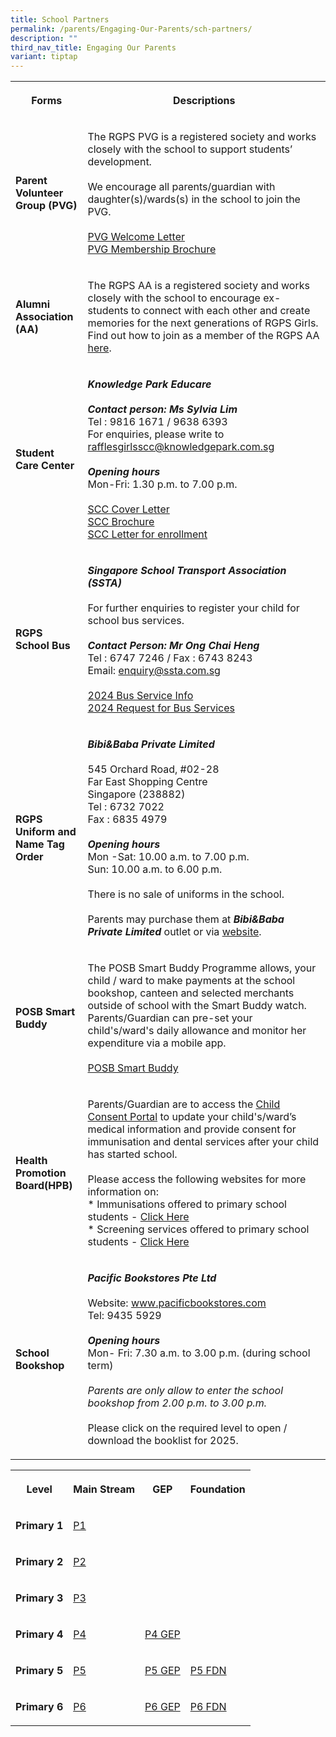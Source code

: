 ```yaml
---
title: School Partners
permalink: /parents/Engaging-Our-Parents/sch-partners/
description: ""
third_nav_title: Engaging Our Parents
variant: tiptap
---
```

<table style="minWidth: 50px">
<colgroup>
<col>
<col>
</colgroup>
<tbody>
<tr>
<th rowspan="1" colspan="1">
<p>Forms</p>
</th>
<th rowspan="1" colspan="1">
<p>Descriptions</p>
</th>
</tr>
<tr>
<td rowspan="1" colspan="1">
<p><strong>Parent Volunteer Group (PVG)</strong>
</p>
</td>
<td rowspan="1" colspan="1">
<p>The RGPS PVG is a registered society and works closely with the school
to support students’ development.
<br>
<br>We encourage all parents/guardian with daughter(s)/wards(s) in the school
to join the PVG.
<br>
<br><a href="/files/P1%20Checklist/2025%20P1%20pupils/11_1_2024_PVG_P1_Welcome_Letter__revised_10_Oct_24_.pdf" rel="noopener noreferrer nofollow" target="_blank">PVG Welcome Letter</a>
<br><a href="/files/P1%20Checklist/2025%20P1%20pupils/11_2_2024_PVG_membership_brochure.pdf" rel="noopener noreferrer nofollow" target="_blank">PVG Membership Brochure</a>
</p>
</td>
</tr>
<tr>
<td rowspan="1" colspan="1">
<p><strong>Alumni Association (AA)</strong>
</p>
</td>
<td rowspan="1" colspan="1">
<p>The RGPS AA is a registered society and works closely with the school
to encourage ex-students to connect with each other and create memories
for the next generations of RGPS Girls. Find out how to join as a member
of the RGPS AA <a href="https://rafflesgirlspri.moe.edu.sg/partners/alumni/" rel="noopener noreferrer nofollow" target="_blank">here</a>.</p>
</td>
</tr>
<tr>
<td rowspan="1" colspan="1">
<p><strong>Student Care Center</strong>
</p>
</td>
<td rowspan="1" colspan="1">
<p><strong><em>Knowledge Park Educare</em></strong>
<br>
<br><strong><em>Contact person: Ms Sylvia Lim</em></strong> 
<br>Tel : 9816 1671 / 9638 6393
<br>For enquiries, please write to <a href="rafflesgirlsscc@knowledgepark.com.sg" rel="noopener noreferrer nofollow" target="_blank">rafflesgirlsscc@knowledgepark.com.sg</a>
<br>
<br><strong><em>Opening hours</em></strong>
<br>Mon-Fri: 1.30 p.m. to 7.00 p.m.
<br>
<br><a href="/files/Forms/SCC%20Cover%20Letter%202023%20RGPS.pdf" rel="noopener noreferrer nofollow" target="_blank">SCC Cover Letter</a>
<br><a href="/files/Forms/SCC%20Brochure%202023RGPS%20-%20Final.pdf" rel="noopener noreferrer nofollow" target="_blank">SCC Brochure</a>
<br><a href="/files/Forms/Student%20Care%20Centre%20(SCC)%20-%20Student%20Care%20Centre%20(SCC)%20letter%20for%20enrollment.pdf" rel="noopener noreferrer nofollow" target="_blank">SCC Letter for enrollment</a>
</p>
</td>
</tr>
<tr>
<td rowspan="1" colspan="1">
<p><strong>RGPS School Bus</strong>
</p>
</td>
<td rowspan="1" colspan="1">
<p><strong><em>Singapore School Transport Association (SSTA)</em></strong>
<br>
<br>For further enquiries to register your child for school bus services.
<br>
<br><strong><em>Contact Person: Mr Ong Chai Heng</em></strong>
<br>Tel : 6747 7246 / Fax : 6743 8243
<br>Email: <a href="enquiry@ssta.com.sg" rel="noopener noreferrer nofollow" target="_blank">enquiry@ssta.com.sg</a>
<br>
<br><a href="/files/Forms/2024%20rgps%20school%20bus%20operator.pdf" rel="noopener noreferrer nofollow" target="_blank">2024 Bus Service Info</a>
<br><a href="/files/Forms/2024%20request%20for%20school%20bus%20services.pdf" rel="noopener noreferrer nofollow" target="_blank">2024 Request for Bus Services</a>
</p>
</td>
</tr>
<tr>
<td rowspan="1" colspan="1">
<p><strong>RGPS Uniform and Name Tag Order</strong>
</p>
</td>
<td rowspan="1" colspan="1">
<p><strong><em>Bibi&amp;Baba Private Limited</em></strong>
<br>
<br>545 Orchard Road, #02-28
<br>Far East Shopping Centre
<br>Singapore (238882)
<br>Tel : 6732 7022
<br>Fax : 6835 4979
<br>
<br><strong><em>Opening hours</em></strong>
<br>Mon -Sat: 10.00 a.m. to 7.00 p.m.
<br>Sun: 10.00 a.m. to 6.00 p.m.
<br>
<br>There is no sale of uniforms in the school.
<br>
<br>Parents may purchase them at <strong><em>Bibi&amp;Baba Private Limited</em></strong> outlet
or via <a href="https://www.schooluniforms.sg/raffles-girls-primary-school" rel="noopener noreferrer nofollow" target="_blank">website</a>.</p>
</td>
</tr>
<tr>
<td rowspan="1" colspan="1">
<p><strong>POSB Smart Buddy</strong>
</p>
</td>
<td rowspan="1" colspan="1">
<p>The POSB Smart Buddy Programme allows, your child / ward to make payments
at the school bookshop, canteen and selected merchants outside of school
with the Smart Buddy watch. Parents/Guardian can pre-set your child's/ward's
daily allowance and monitor her expenditure via a mobile app.
<br>
<br><a href="http://www.posb.com.sg/sb-schools" rel="noopener noreferrer nofollow" target="_blank">POSB Smart Buddy</a>
</p>
</td>
</tr>
<tr>
<td rowspan="1" colspan="1">
<p><strong>Health Promotion Board(HPB)</strong>
</p>
</td>
<td rowspan="1" colspan="1">
<p>Parents/Guardian are to access the <a href="https://childconsent.hpb.gov.sg/" rel="noopener noreferrer nofollow" target="_blank">Child Consent Portal</a> to update
your child's/ward’s medical information and provide consent for immunisation
and dental services after your child has started school.
<br>
<br>Please access the following websites for more information on:
<br>* Immunisations offered to primary school students - <a href="https://www.healthhub.sg/programmes/16/growing_up_strong_healthy/#Immunisations_Primary_School" rel="noopener noreferrer nofollow" target="_blank">Click Here</a>
<br>* Screening services offered to primary school students - <a href="https://www.healthhub.sg/live-healthy/365/health_screening_for_primary_school" rel="noopener noreferrer nofollow" target="_blank">Click Here</a>
</p>
</td>
</tr>
<tr>
<td rowspan="1" colspan="1">
<p><strong>School Bookshop</strong>
</p>
</td>
<td rowspan="1" colspan="1">
<p><strong><em>Pacific Bookstores Pte Ltd</em></strong>
<br>
<br>Website: <a href="www.pacificbookstores.com" rel="noopener noreferrer nofollow" target="_blank">www.pacificbookstores.com</a>
<br>Tel: 9435 5929
<br>
<br><strong><em>Opening hours</em></strong>
<br>Mon- Fri: 7.30 a.m. to 3.00 p.m. (during school term)
<br>
<br><em>Parents are only allow to enter the school bookshop from 2.00 p.m. to 3.00 p.m.</em>
<br>
<br>Please click on the required level to open / download the booklist for
2025.</p>
</td>
</tr>
</tbody>
</table>
<table style="minWidth: 100px">
<colgroup>
<col>
<col>
<col>
<col>
</colgroup>
<tbody>
<tr>
<th rowspan="1" colspan="1">
<p><strong>Level</strong>
</p>
</th>
<th rowspan="1" colspan="1">
<p><strong>Main Stream</strong>
</p>
</th>
<th rowspan="1" colspan="1">
<p><strong>GEP</strong>
</p>
</th>
<th rowspan="1" colspan="1">
<p><strong>Foundation</strong>
</p>
</th>
</tr>
<tr>
<td rowspan="1" colspan="1">
<p><strong>Primary 1</strong>
</p>
</td>
<td rowspan="1" colspan="1">
<p><a href="/files/2025 Booklist/P1.pdf" rel="noopener nofollow" target="_blank">P1</a>
</p>
</td>
<td rowspan="1" colspan="1">
<p></p>
</td>
<td rowspan="1" colspan="1">
<p></p>
</td>
</tr>
<tr>
<td rowspan="1" colspan="1">
<p><strong>Primary 2</strong>
</p>
</td>
<td rowspan="1" colspan="1">
<p><a href="/files/2025 Booklist/P2.pdf" rel="noopener nofollow" target="_blank">P2</a>
</p>
</td>
<td rowspan="1" colspan="1">
<p></p>
</td>
<td rowspan="1" colspan="1">
<p></p>
</td>
</tr>
<tr>
<td rowspan="1" colspan="1">
<p><strong>Primary 3</strong>
</p>
</td>
<td rowspan="1" colspan="1">
<p><a href="/files/2025 Booklist/P3.pdf" rel="noopener nofollow" target="_blank">P3</a>
</p>
</td>
<td rowspan="1" colspan="1">
<p></p>
</td>
<td rowspan="1" colspan="1">
<p></p>
</td>
</tr>
<tr>
<td rowspan="1" colspan="1">
<p><strong>Primary 4</strong>
</p>
</td>
<td rowspan="1" colspan="1">
<p><a href="/files/2025 Booklist/P4.pdf" rel="noopener nofollow" target="_blank">P4</a>
</p>
</td>
<td rowspan="1" colspan="1">
<p><a href="/files/2025 Booklist/P4_GEP.pdf" rel="noopener nofollow" target="_blank">P4 GEP</a>
</p>
</td>
<td rowspan="1" colspan="1">
<p></p>
</td>
</tr>
<tr>
<td rowspan="1" colspan="1">
<p><strong>Primary 5</strong>
</p>
</td>
<td rowspan="1" colspan="1">
<p><a href="/files/2025 Booklist/P5.pdf" rel="noopener nofollow" target="_blank">P5</a>
</p>
</td>
<td rowspan="1" colspan="1">
<p><a href="/files/2025 Booklist/P5_GEP.pdf" rel="noopener nofollow" target="_blank">P5 GEP</a>
</p>
</td>
<td rowspan="1" colspan="1">
<p><a href="/files/2025 Booklist/P5_FDN.pdf" rel="noopener nofollow" target="_blank">P5 FDN</a>
</p>
</td>
</tr>
<tr>
<td rowspan="1" colspan="1">
<p><strong>Primary 6</strong>
</p>
</td>
<td rowspan="1" colspan="1">
<p><a href="/files/2025 Booklist/P6.pdf" rel="noopener nofollow" target="_blank">P6</a>
</p>
</td>
<td rowspan="1" colspan="1">
<p><a href="/files/2025 Booklist/P6_GEP.pdf" rel="noopener nofollow" target="_blank">P6 GEP</a>
</p>
</td>
<td rowspan="1" colspan="1">
<p><a href="/files/2025 Booklist/P6_FDN.pdf" rel="noopener nofollow" target="_blank">P6 FDN</a>
</p>
</td>
</tr>
</tbody>
</table>
<p></p>